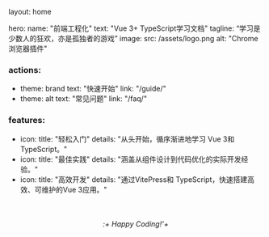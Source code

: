 layout: home

hero:
  name: "前端工程化"
  text: "Vue 3+ TypeScript学习文档"
  tagline: “学习是少数人的狂欢，亦是孤独者的游戏”
image:
  src: /assets/logo.png
  alt: "Chrome浏览器插件"

### actions:
  - theme: brand
    text: "快速开始"
    link: "/guide/"
  - theme: alt
    text: "常见问题"
    link: "/faq/"

### features:
  - icon:
      title: "轻松入门"
      details: "从头开始，循序渐进地学习 Vue 3和 TypeScript。"
  - icon:
      title: "最佳实践"
      details: "涵盖从组件设计到代码优化的实际开发经验。"
  - icon:
      title: "高效开发"
      details: "通过VitePress和 TypeScript，快速搭建高效、可维护的Vue 3应用。"

<div style="text-align: center; margin-top:50px;">
  <em>:+ Happy Coding!'+</em>
</div>